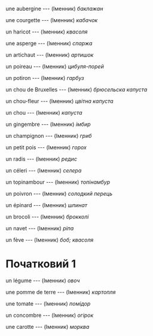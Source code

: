 une aubergine --- (Іменник)
*баклажан*



une courgette --- (Іменник)
*кабачок*



un haricot --- (Іменник)
*квасоля*



une asperge --- (Іменник)
*спаржа*



un artichaut --- (Іменник)
*артишок*



un poireau --- (Іменник)
*цибуля-порей*



un potiron --- (Іменник)
*гарбуз*



un chou de Bruxelles --- (Іменник)
*брюсельска капуста*



un chou-fleur --- (Іменник)
*цвітна капуста*



un chou --- (Іменник)
*капуста*



un gingembre --- (Іменник)
*імбир*



un champignon --- (Іменник)
*гриб*



un petit pois --- (Іменник)
*горох*



un radis --- (Іменник)
*редис*



un céleri --- (Іменник)
*селера*



un topinambour --- (Іменник)
*топінамбур*



un poivron --- (Іменник)
*солодкий перець*



un épinard --- (Іменник)
*шпинат*



un brocoli --- (Іменник)
*брокколі*



un navet --- (Іменник)
*ріпа*



un fève --- (Іменник)
*боб; квасоля*



# Початковий 1
un légume --- (Іменник)
*овоч*



une pomme de terre --- (Іменник)
*картопля*



une tomate --- (Іменник)
*помідор*



un concombre --- (Іменник)
*огірок*



une carotte --- (Іменник)
*морква*
